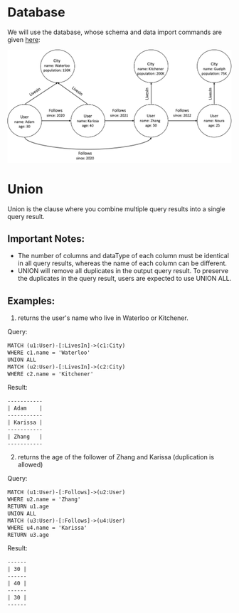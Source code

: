 # Database
We will use the database, whose schema and data import commands are given [here](example-database.md):

<img src="running-example.png" width="800">

# Union
Union is the clause where you combine multiple query results into a single query result.
## Important Notes:
- The number of columns and dataType of each column must be identical in all query results, whereas the name of each column can be different.
- UNION will remove all duplicates in the output query result. To preserve the duplicates in the query result, users are expected to use UNION ALL.
## Examples:
1. returns the user's name who live in Waterloo or Kitchener.

Query:

```
MATCH (u1:User)-[:LivesIn]->(c1:City)
WHERE c1.name = 'Waterloo'
UNION ALL
MATCH (u2:User)-[:LivesIn]->(c2:City)
WHERE c2.name = 'Kitchener'
```
Result:

```
-----------
| Adam    |
-----------
| Karissa |
-----------
| Zhang   |
-----------
```

2. returns the age of the follower of Zhang and Karissa (duplication is allowed)

Query:
```
MATCH (u1:User)-[:Follows]->(u2:User)
WHERE u2.name = 'Zhang'
RETURN u1.age
UNION ALL
MATCH (u3:User)-[:Follows]->(u4:User)
WHERE u4.name = 'Karissa'
RETURN u3.age
```
Result:

```
------
| 30 |
------
| 40 |
------
| 30 |
------
```
